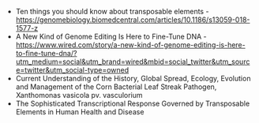 - Ten things you should know about transposable elements - https://genomebiology.biomedcentral.com/articles/10.1186/s13059-018-1577-z
- A New Kind of Genome Editing Is Here to Fine-Tune DNA - https://www.wired.com/story/a-new-kind-of-genome-editing-is-here-to-fine-tune-dna/?utm_medium=social&utm_brand=wired&mbid=social_twitter&utm_source=twitter&utm_social-type=owned
- Current Understanding of the History, Global Spread, Ecology, Evolution and Management of the Corn Bacterial Leaf Streak Pathogen, Xanthomonas vasicola pv. vasculorium
- The Sophisticated Transcriptional Response Governed by Transposable Elements in Human Health and Disease
